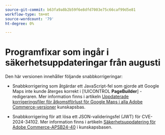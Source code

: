 ```yaml
---
source-git-commit: b63fa9a8b2b59f6e8dfd7003e75c66caf99d5e81
workflow-type: tm+mt
source-wordcount: '79'
ht-degree: 0%

---
```

# Programfixar som ingår i säkerhetsuppdateringar från augusti

Den här versionen innehåller följande snabbkorrigeringar:

* Snabbkorrigering som åtgärdar ett JavaScript-fel som gjorde att Google Maps inte kunde återges korrekt i [!UICONTROL **PageBuilder**] -redigeraren. Mer information finns i artikeln [Uppdaterade korrigeringsfiler för åtkomstförlust för Google Maps i alla Adobe Commerce-versioner](https://experienceleague.adobe.com/sv/docs/commerce-knowledge-base/kb/troubleshooting/site-down-or-unresponsive/revised-patches-for-google-maps-access-loss-on-all-adobe-commerce-versions) kunskapsbas.

<!--
ACP2E-3156
ACP2E-3157
ACP2E-3158
ACP2E-3159
-->

* Snabbkorrigering för att lösa ett JSON-valideringsfel (JWT) för CVE-2024-34102. Mer information finns i artikeln [Säkerhetsuppdatering för Adobe Commerce-APSB24-40](https://experienceleague.adobe.com/sv/docs/commerce-knowledge-base/kb/troubleshooting/known-issues-patches-attached/security-update-available-for-adobe-commerce-apsb24-40-revised-to-include-isolated-patch-for-cve-2024-34102) i kunskapsbasen.

<!--
AC-12486
AC-12487
AC-12488
AC-12489
--->